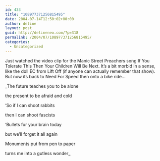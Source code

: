 ```yaml
---
id: 433
title: "108977371256815495"
date: 2004-07-14T12:50:02+00:00
author: deline
layout: post
guid: http://delineneo.com/?p=318
permalink: /2004/07/108977371256815495/
categories:
  - Uncategorized
---
```

Just watched the video clip for the Manic Street Preachers song If You Tolerate This Then Your Children Will Be Next. It&#8217;s a bit morbid in a sense, like the doll EC from Lift Off (if anyone can actually remember that show). But now its back to Need For Speed then onto a bike ride&#8230;

_The future teaches you to be alone
  
the present to be afraid and cold
  
&#8216;So if I can shoot rabbits
  
then I can shoot fascists
  
&#8216;Bullets for your brain today
  
but we&#8217;ll forget it all again
  
Monuments put from pen to paper
  
turns me into a gutless wonder_
